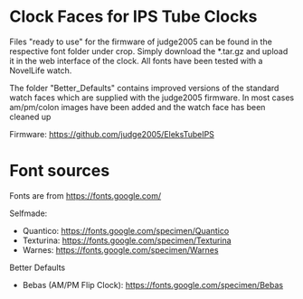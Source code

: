 # Clock Faces for IPS Tube Clocks

Files "ready to use" for the firmware of judge2005 can be found in the respective font folder under crop. Simply download the *.tar.gz and upload it in the web interface of the clock. All fonts have been tested with a NovelLife watch.

The folder "Better_Defaults" contains improved versions of the standard watch faces which are supplied with the judge2005 firmware. In most cases am/pm/colon images have been added and the watch face has been cleaned up

Firmware: https://github.com/judge2005/EleksTubeIPS

# Font sources
Fonts are from https://fonts.google.com/

Selfmade:
* Quantico: https://fonts.google.com/specimen/Quantico
* Texturina: https://fonts.google.com/specimen/Texturina
* Warnes: https://fonts.google.com/specimen/Warnes

Better Defaults
* Bebas (AM/PM Flip Clock): https://fonts.google.com/specimen/Bebas